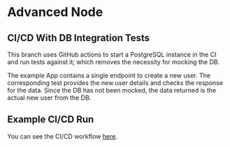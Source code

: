 # Advanced Node

## CI/CD With DB Integration Tests

This branch uses GitHub actions to start a PostgreSQL instance in the CI and run tests against it; which removes the necessity for mocking the DB.

The example App contains a single endpoint to create a new user. The corresponding test provides the new user details and checks the response for the data. Since the DB has not been mocked, the data returned is the actual new user from the DB.

## Example CI/CD Run

You can see the CI/CD workflow [here](https://github.com/DaveCartwright/advanced-node/actions/runs/5791050854).
